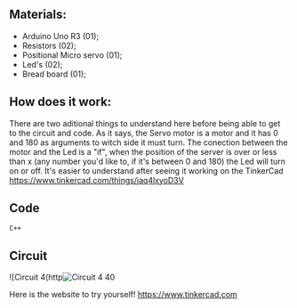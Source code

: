 ## Materials:
- Arduino Uno R3 (01);
- Resistors (02);
- Positional Micro servo (01);
- Led's (02);
- Bread board (01);

## How does it work:
There are two aditional things to understand here before being able to get to the circuit and code. As it says, the Servo motor is a motor and it has 0 and 180 as arguments to witch side it must turn. 
The conection between the motor and the Led is a "if", when the position of the server is over or less than x (any number you'd like to, if it's between 0 and 180) the Led will turn on or off. 
It's easier to understand after seeing it working on the TinkerCad https://www.tinkercad.com/things/jaq4lxyoD3V

## Code
`C++`

## Circuit
![Circuit 4(http![Circuit 4 40](https://user-images.githubusercontent.com/89589831/171918631-d280b685-514f-4e64-86c7-5f1ef3f3bcbc.jpeg)

Here is the website to try yourself! https://www.tinkercad.com
